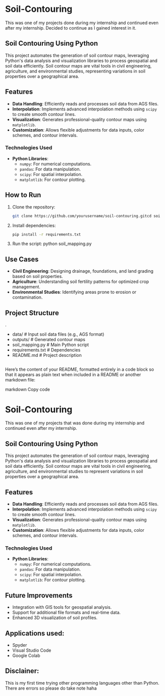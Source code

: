 # Soil-Contouring

This was one of my projects done during my internship and continued even after my internship. Decided to continue as I gained interest in it.

## Soil Contouring Using Python

This project automates the generation of soil contour maps, leveraging Python's data analysis and visualization libraries to process geospatial and soil data efficiently. Soil contour maps are vital tools in civil engineering, agriculture, and environmental studies, representing variations in soil properties over a geographical area.

## Features

- **Data Handling**: Efficiently reads and processes soil data from AGS files.  
- **Interpolation**: Implements advanced interpolation methods using `scipy` to create smooth contour lines.  
- **Visualization**: Generates professional-quality contour maps using `matplotlib`.  
- **Customization**: Allows flexible adjustments for data inputs, color schemes, and contour intervals.

### Technologies Used

- **Python Libraries**:  
  - `numpy`: For numerical computations.  
  - `pandas`: For data manipulation.  
  - `scipy`: For spatial interpolation.  
  - `matplotlib`: For contour plotting.

## How to Run

1. Clone the repository:
   ```bash
   git clone https://github.com/yourusername/soil-contouring.gitcd soil-contouring
2. Install dependencies:
   ```bash
   pip install -r requirements.txt
3. Run the script:
   python soil_mapping.py

## Use Cases

- **Civil Engineering**: Designing drainage, foundations, and land grading based on soil properties.
- **Agriculture**: Understanding soil fertility patterns for optimized crop management.
- **Environmental Studies**: Identifying areas prone to erosion or contamination.

## Project Structure

.
- data/                   # Input soil data files (e.g., AGS format)
- outputs/                # Generated contour maps
- soil_mapping.py         # Main Python script
- requirements.txt        # Dependencies
- README.md               # Project description


## 
Here’s the content of your README, formatted entirely in a code block so that it appears as plain text when included in a README or another markdown file:

markdown
Copy code
# Soil-Contouring

This was one of my projects that was done during my internship and continued even after my internship.

## Soil Contouring Using Python

This project automates the generation of soil contour maps, leveraging Python's data analysis and visualization libraries to process geospatial and soil data efficiently. Soil contour maps are vital tools in civil engineering, agriculture, and environmental studies to represent variations in soil properties over a geographical area.

## Features

- **Data Handling**: Efficiently reads and processes soil data from AGS files.  
- **Interpolation**: Implements advanced interpolation methods using `scipy` to create smooth contour lines.  
- **Visualization**: Generates professional-quality contour maps using `matplotlib`.  
- **Customization**: Allows flexible adjustments for data inputs, color schemes, and contour intervals.

### Technologies Used

- **Python Libraries**:  
  - `numpy`: For numerical computations.  
  - `pandas`: For data manipulation.  
  - `scipy`: For spatial interpolation.  
  - `matplotlib`: For contour plotting.

## Future Improvements

- Integration with GIS tools for geospatial analysis.
- Support for additional file formats and real-time data.
- Enhanced 3D visualization of soil profiles.

## Applications used:
- Spyder
- Visual Studio Code
- Google Colab

## Disclainer:
This is my first time trying other programming languages other than Python. There are errors so please do take note haha

